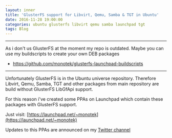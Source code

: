 ```yaml
---
layout: inner
title: 'GlusterFS support for Libvirt, Qemu, Samba & TGT in Ubuntu'
date: 2016-11-28 19:00:00
categories: ubuntu glusterfs libvirt qemu samba launchpad tgt
tags: Blog
---
```


*** 

As i don't us GlusterFS at the moment my repo is outdated. Maybe you can use my buildscripts to create your own DEB packages 

 * https://github.com/monotek/glusterfs-launchpad-buildscripts

***

Unfortunately GlusterFS is in the Ubuntu universe repository. Therefore Libvirt, Qemu, Samba, TGT and other packages from main repository are build without GlusterFS LibGfApi support.

For this reason i've created some PPAs on Launchpad which contain these packages with GlusterFS support.

Just visit: [https://launchpad.net/~monotek](https://launchpad.net/~monotek)

Updates to this PPAs are announced on my [Twitter channel](https://twitter.com/mono_tek)
